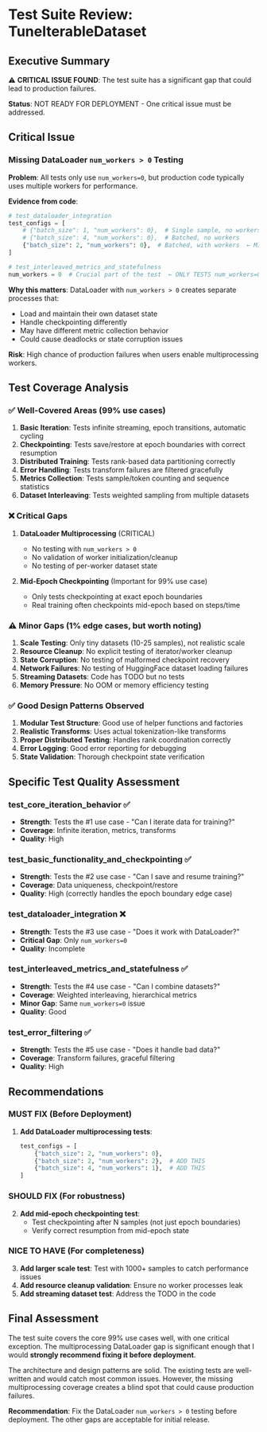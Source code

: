 # Test Suite Review: TuneIterableDataset

## Executive Summary

⚠️ **CRITICAL ISSUE FOUND**: The test suite has a significant gap that could lead to production failures.

**Status**: NOT READY FOR DEPLOYMENT - One critical issue must be addressed.

## Critical Issue

### Missing DataLoader `num_workers > 0` Testing

**Problem**: All tests only use `num_workers=0`, but production code typically uses multiple workers for performance.

**Evidence from code**:
```python
# test_dataloader_integration
test_configs = [
    # {"batch_size": 1, "num_workers": 0},  # Single sample, no workers  
    # {"batch_size": 4, "num_workers": 0},  # Batched, no workers
    {"batch_size": 2, "num_workers": 0},  # Batched, with workers  ← MISLEADING COMMENT
]

# test_interleaved_metrics_and_statefulness  
num_workers = 0  # Crucial part of the test  ← ONLY TESTS num_workers=0
```

**Why this matters**: DataLoader with `num_workers > 0` creates separate processes that:
- Load and maintain their own dataset state
- Handle checkpointing differently  
- May have different metric collection behavior
- Could cause deadlocks or state corruption issues

**Risk**: High chance of production failures when users enable multiprocessing workers.

## Test Coverage Analysis

### ✅ Well-Covered Areas (99% use cases)

1. **Basic Iteration**: Tests infinite streaming, epoch transitions, automatic cycling
2. **Checkpointing**: Tests save/restore at epoch boundaries with correct resumption  
3. **Distributed Training**: Tests rank-based data partitioning correctly
4. **Error Handling**: Tests transform failures are filtered gracefully
5. **Metrics Collection**: Tests sample/token counting and sequence statistics
6. **Dataset Interleaving**: Tests weighted sampling from multiple datasets

### ❌ Critical Gaps

1. **DataLoader Multiprocessing** (CRITICAL)
   - No testing with `num_workers > 0`
   - No validation of worker initialization/cleanup
   - No testing of per-worker dataset state

2. **Mid-Epoch Checkpointing** (Important for 99% use case)
   - Only tests checkpointing at exact epoch boundaries
   - Real training often checkpoints mid-epoch based on steps/time

### ⚠️ Minor Gaps (1% edge cases, but worth noting)

1. **Scale Testing**: Only tiny datasets (10-25 samples), not realistic scale
2. **Resource Cleanup**: No explicit testing of iterator/worker cleanup
3. **State Corruption**: No testing of malformed checkpoint recovery
4. **Network Failures**: No testing of HuggingFace dataset loading failures
5. **Streaming Datasets**: Code has TODO but no tests
6. **Memory Pressure**: No OOM or memory efficiency testing

### ✅ Good Design Patterns Observed

1. **Modular Test Structure**: Good use of helper functions and factories
2. **Realistic Transforms**: Uses actual tokenization-like transforms
3. **Proper Distributed Testing**: Handles rank coordination correctly
4. **Error Logging**: Good error reporting for debugging
5. **State Validation**: Thorough checkpoint state verification

## Specific Test Quality Assessment

### test_core_iteration_behavior ✅
- **Strength**: Tests the #1 use case - "Can I iterate data for training?"
- **Coverage**: Infinite iteration, metrics, transforms
- **Quality**: High

### test_basic_functionality_and_checkpointing ✅  
- **Strength**: Tests the #2 use case - "Can I save and resume training?"
- **Coverage**: Data uniqueness, checkpoint/restore
- **Quality**: High (correctly handles the epoch boundary edge case)

### test_dataloader_integration ❌
- **Strength**: Tests the #3 use case - "Does it work with DataLoader?"  
- **Critical Gap**: Only `num_workers=0`
- **Quality**: Incomplete

### test_interleaved_metrics_and_statefulness ✅
- **Strength**: Tests the #4 use case - "Can I combine datasets?"
- **Coverage**: Weighted interleaving, hierarchical metrics
- **Minor Gap**: Same `num_workers=0` issue
- **Quality**: Good

### test_error_filtering ✅
- **Strength**: Tests the #5 use case - "Does it handle bad data?"
- **Coverage**: Transform failures, graceful filtering
- **Quality**: High

## Recommendations

### MUST FIX (Before Deployment)

1. **Add DataLoader multiprocessing tests**:
   ```python
   test_configs = [
       {"batch_size": 2, "num_workers": 0},
       {"batch_size": 2, "num_workers": 2},  # ADD THIS
       {"batch_size": 4, "num_workers": 1},  # ADD THIS
   ]
   ```

### SHOULD FIX (For robustness)

2. **Add mid-epoch checkpointing test**:
   - Test checkpointing after N samples (not just epoch boundaries)
   - Verify correct resumption from mid-epoch state

### NICE TO HAVE (For completeness)

3. **Add larger scale test**: Test with 1000+ samples to catch performance issues
4. **Add resource cleanup validation**: Ensure no worker processes leak
5. **Add streaming dataset test**: Address the TODO in the code

## Final Assessment

The test suite covers the core 99% use cases well, with one critical exception. The multiprocessing DataLoader gap is significant enough that I would **strongly recommend fixing it before deployment**.

The architecture and design patterns are solid. The existing tests are well-written and would catch most common issues. However, the missing multiprocessing coverage creates a blind spot that could cause production failures.

**Recommendation**: Fix the DataLoader `num_workers > 0` testing before deployment. The other gaps are acceptable for initial release. 